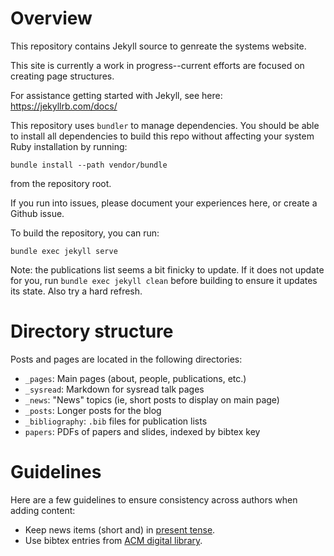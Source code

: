 # Overview

This repository contains Jekyll source to genreate the systems
website.  

This site is currently a work in progress--current efforts are focused
on creating page structures. 

For assistance getting started with Jekyll, see here:
https://jekyllrb.com/docs/

This repository uses `bundler` to manage dependencies.  You should be
able to install all dependencies to build this repo without affecting
your system Ruby installation by running:
```
bundle install --path vendor/bundle
```
from the repository root.  

If you run into issues, please document your experiences here, or
create a Github issue.

To build the repository, you can run:  
```
bundle exec jekyll serve
```

Note:  the publications list seems a bit finicky to update.  If it
does not update for you, run `bundle exec jekyll clean` before
building to ensure it updates its state.  Also try a hard refresh.

# Directory structure

Posts and pages are located in the following directories:
 - `_pages`:  Main pages (about, people, publications, etc.)
 - `_sysread`: Markdown for sysread talk pages
 - `_news`:  "News" topics (ie, short posts to display on main page)
 - `_posts`:  Longer posts for the blog
 - `_bibliography`:  `.bib` files for publication lists
 - `papers`:  PDFs of papers and slides, indexed by bibtex key


# Guidelines

Here are a few guidelines to ensure consistency across authors when adding content:

* Keep news items (short and) in [present tense](https://tbaggery.com/2008/04/19/a-note-about-git-commit-messages.html).
* Use bibtex entries from [ACM digital library](https://dl.acm.org/).
